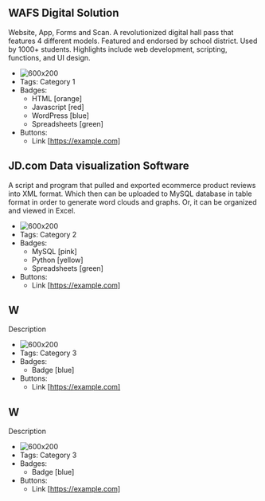 ## WAFS Digital Solution
Website, App, Forms and Scan. A revolutionized digital hall pass that features 4 different models. Featured and endorsed by school district. Used by 1000+ students. Highlights include web development, scripting, functions, and UI design.
- ![600x200](https://via.placeholder.com/600x200)
- Tags: Category 1
- Badges:
  - HTML [orange] 
  - Javascript [red]
  - WordPress [blue]
  - Spreadsheets [green]
- Buttons:
  - Link [https://example.com]

## JD.com Data visualization Software
A script and program that pulled and exported ecommerce product reviews into XML format. Which then can be uploaded to MySQL database in table format in order to generate word clouds and graphs. Or, it can be organized and viewed in Excel.
- ![600x200](https://via.placeholder.com/600x200)
- Tags: Category 2
- Badges:
  - MySQL [pink]
  - Python [yellow]
  - Spreadsheets [green]
- Buttons:
  - Link [https://example.com]

## W
Description
- ![600x200](https://via.placeholder.com/600x200)
- Tags: Category 3
- Badges:
  - Badge [blue]
- Buttons:
  - Link [https://example.com]

## W
Description
- ![600x200](https://via.placeholder.com/600x200)
- Tags: Category 3
- Badges:
  - Badge [blue]
- Buttons:
  - Link [https://example.com]